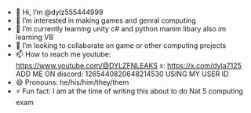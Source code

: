 - 👋 Hi, I’m @dylz555444999
- 👀 I’m interested in making games and genral computing
- 🌱 I’m currently learning unity c# and python manim libary also im learning VB 
- 💞️ I’m looking to collaborate on game or other computing projects
- 📫 How to reach me youtube: https://www.youtube.com/@DYLZFNLEAKS x: https://x.com/dyla7125  ADD ME ON discord: 1265440820648214530 USING MY USER ID
- 😄 Pronouns: he/his/him/they/them
- ⚡ Fun fact: I am at the time of writing this about to do Nat 5 computing exam

<!---
dylz555444999/dylz555444999 is a ✨ special ✨ repository because its `README.md` (this file) appears on your GitHub profile.
You can click the Preview link to take a look at your changes.
--->
